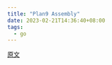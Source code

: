 ```yaml
---
title: "Plan9 Assembly"
date: 2023-02-21T14:36:40+08:00
tags:
  - go
---
```


[原文](https://github.com/cch123/golang-notes/blob/master/assembly.md)
